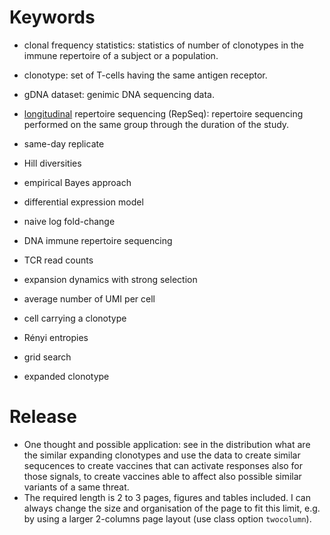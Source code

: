 # Keywords
- clonal frequency statistics: statistics of number of clonotypes in the immune repertoire of a subject or a population.
- clonotype: set of T-cells having the same antigen receptor.
- gDNA dataset: genimic DNA sequencing data.
- [longitudinal](https://www.scribbr.com/methodology/longitudinal-study/) repertoire sequencing (RepSeq): repertoire sequencing performed on the same group through the duration of the study.

- same-day replicate
- Hill diversities
- empirical Bayes approach
- differential expression model
- naive log fold-change
- DNA immune repertoire sequencing
- TCR read counts
- expansion dynamics with strong selection
- average number of UMI per cell
- cell carrying a clonotype
- Rényi entropies
- grid search
- expanded clonotype

# Release
- One thought and possible application: see in the distribution what are the similar expanding clonotypes and use the data to create similar sequcences to create vaccines that can activate responses also for those signals, to create vaccines able to affect also possible similar variants of a same threat.
- The required length is 2 to 3 pages, figures and tables included. I can always change the size and organisation of the page to fit this limit, e.g. by using a larger 2-columns page layout (use class option `twocolumn`).
